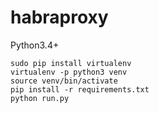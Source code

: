 # habraproxy

Python3.4+
```
sudo pip install virtualenv
virtualenv -p python3 venv
source venv/bin/activate
pip install -r requirements.txt
python run.py
```
